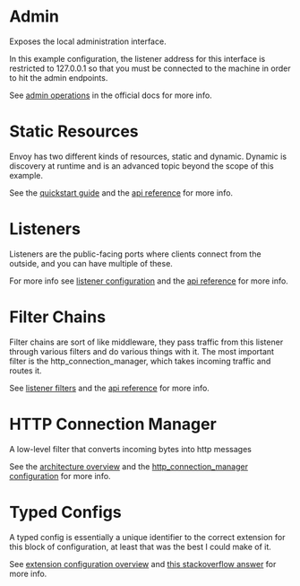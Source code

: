 # Admin
Exposes the local administration interface.

In this example configuration, the listener address for this interface is restricted to 127.0.0.1 so that you must be connected to the machine in order to hit the admin endpoints.

See [admin operations](https://www.envoyproxy.io/docs/envoy/latest/operations/admin) in the official docs for more info.

# Static Resources
Envoy has two different kinds of resources, static and dynamic. Dynamic is discovery at runtime and is an advanced topic beyond the scope of this example.

See the [quickstart guide](https://www.envoyproxy.io/docs/envoy/latest/start/quick-start/configuration-static#start-quick-start-static-static-resources) and the [api reference](https://www.envoyproxy.io/docs/envoy/latest/api-v3/config/bootstrap/v3/bootstrap.proto#envoy-v3-api-msg-config-bootstrap-v3-bootstrap-staticresources) for more info.

# Listeners
Listeners are the public-facing ports where clients connect from the outside, and you can have multiple of these.

For more info see [listener configuration](https://www.envoyproxy.io/docs/envoy/latest/configuration/listeners/listeners#config-listeners) and the [api reference](https://www.envoyproxy.io/docs/envoy/latest/api-v3/config/listener/v3/listener.proto#envoy-v3-api-msg-config-listener-v3-listener) for more info.

# Filter Chains
Filter chains are sort of like middleware, they pass traffic from this listener through various filters and do various things with it. The most important filter is the http_connection_manager, which takes incoming traffic and routes it.

See [listener filters](https://www.envoyproxy.io/docs/envoy/latest/configuration/listeners/listener_filters/listener_filters) and the [api reference](https://www.envoyproxy.io/docs/envoy/latest/api-v3/config/listener/v3/listener_components.proto#envoy-v3-api-msg-config-listener-v3-filterchain) for more info.

# HTTP Connection Manager
A low-level filter that converts incoming bytes into http messages

See the [architecture overview](https://www.envoyproxy.io/docs/envoy/latest/intro/arch_overview/http/http_connection_management) and the [http_connection_manager configuration](https://www.envoyproxy.io/docs/envoy/latest/configuration/http/http_conn_man/http_conn_man#config-http-conn-man) for more info.

# Typed Configs
A typed config is essentially a unique identifier to the correct extension for this block of configuration, at least that was the best I could make of it.

See [extension configuration overview](https://www.envoyproxy.io/docs/envoy/latest/configuration/overview/extension) and [this stackoverflow answer](https://stackoverflow.com/a/63492368/8422356) for more info.

